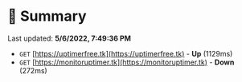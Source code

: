 # 📖 Summary
Last updated: **5/6/2022, 7:49:36 PM**

- `GET` [https://uptimerfree.tk](https://uptimerfree.tk) - **Up** (1129ms)
- `GET` [https://monitoruptimer.tk](https://monitoruptimer.tk) - **Down** (272ms)

